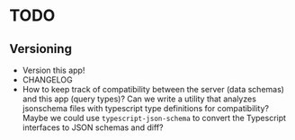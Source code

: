 # TODO

## Versioning

* Version this app!
* CHANGELOG
* How to keep track of compatibility between the server (data schemas) and this app
  (query types)? Can we write a utility that analyzes jsonschema files with typescript
  type definitions for compatibility? Maybe we could use `typescript-json-schema` to
  convert the Typescript interfaces to JSON schemas and diff?
